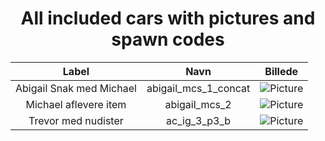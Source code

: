 <center><h1>All included cars with pictures and spawn codes</h1></center>

| Label | Navn  | Billede |
| :-: | :-: | :-: |
| Abigail Snak med Michael | abigail_mcs_1_concat | ![Picture](https://cdn.discordapp.com/attachments/1053093062710149120/1060329798750183487/image.png?256) |
| Michael aflevere item | abigail_mcs_2 | ![Picture](https://cdn.discordapp.com/attachments/1053093062710149120/1060331440128151562/image.png) |
| Trevor med nudister | ac_ig_3_p3_b | ![Picture](https://cdn.discordapp.com/attachments/1053093062710149120/1060333529633935480/image.png) |
